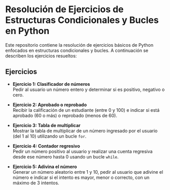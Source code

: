 
# Resolución de Ejercicios de Estructuras Condicionales y Bucles en Python

Este repositorio contiene la resolución de ejercicios básicos de Python enfocados en estructuras condicionales y bucles. A continuación se describen los ejercicios resueltos:

## Ejercicios

- **Ejercicio 1: Clasificador de números**  
  Pedir al usuario un número entero y determinar si es positivo, negativo o cero.

- **Ejercicio 2: Aprobado o reprobado**  
  Recibir la calificación de un estudiante (entre 0 y 100) e indicar si está aprobado (60 o más) o reprobado (menos de 60).

- **Ejercicio 3: Tabla de multiplicar**  
  Mostrar la tabla de multiplicar de un número ingresado por el usuario (del 1 al 10) utilizando un bucle `for`.

- **Ejercicio 4: Contador regresivo**  
  Pedir un número positivo al usuario y realizar una cuenta regresiva desde ese número hasta 0 usando un bucle `while`.

- **Ejercicio 5: Adivina el número**  
  Generar un número aleatorio entre 1 y 10, pedir al usuario que adivine el número e indicar si el intento es mayor, menor o correcto, con un máximo de 3 intentos.
